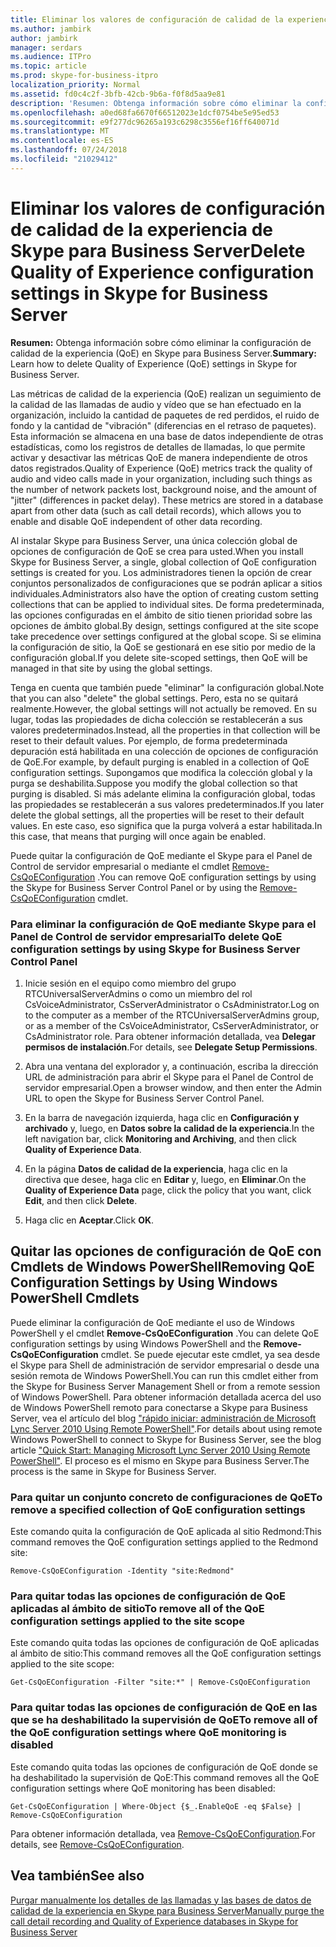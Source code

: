 ```yaml
---
title: Eliminar los valores de configuración de calidad de la experiencia de Skype para Business Server
ms.author: jambirk
author: jambirk
manager: serdars
ms.audience: ITPro
ms.topic: article
ms.prod: skype-for-business-itpro
localization_priority: Normal
ms.assetid: fd0c4c2f-3bfb-42cb-9b6a-f0f8d5aa9e81
description: 'Resumen: Obtenga información sobre cómo eliminar la configuración de calidad de la experiencia (QoE) en Skype para Business Server.'
ms.openlocfilehash: a0ed68fa6670f66512023e1dcf0754be5e95ed53
ms.sourcegitcommit: e9f277dc96265a193c6298c3556ef16ff640071d
ms.translationtype: MT
ms.contentlocale: es-ES
ms.lasthandoff: 07/24/2018
ms.locfileid: "21029412"
---
```

# <a name="delete-quality-of-experience-configuration-settings-in-skype-for-business-server"></a><span data-ttu-id="1b2ba-103">Eliminar los valores de configuración de calidad de la experiencia de Skype para Business Server</span><span class="sxs-lookup"><span data-stu-id="1b2ba-103">Delete Quality of Experience configuration settings in Skype for Business Server</span></span>
 
<span data-ttu-id="1b2ba-104">**Resumen:** Obtenga información sobre cómo eliminar la configuración de calidad de la experiencia (QoE) en Skype para Business Server.</span><span class="sxs-lookup"><span data-stu-id="1b2ba-104">**Summary:** Learn how to delete Quality of Experience (QoE) settings in Skype for Business Server.</span></span>
  
<span data-ttu-id="1b2ba-p101">Las métricas de calidad de la experiencia (QoE) realizan un seguimiento de la calidad de las llamadas de audio y vídeo que se han efectuado en la organización, incluido la cantidad de paquetes de red perdidos, el ruido de fondo y la cantidad de "vibración" (diferencias en el retraso de paquetes). Esta información se almacena en una base de datos independiente de otras estadísticas, como los registros de detalles de llamadas, lo que permite activar y desactivar las métricas QoE de manera independiente de otros datos registrados.</span><span class="sxs-lookup"><span data-stu-id="1b2ba-p101">Quality of Experience (QoE) metrics track the quality of audio and video calls made in your organization, including such things as the number of network packets lost, background noise, and the amount of "jitter" (differences in packet delay). These metrics are stored in a database apart from other data (such as call detail records), which allows you to enable and disable QoE independent of other data recording.</span></span>
  
<span data-ttu-id="1b2ba-107">Al instalar Skype para Business Server, una única colección global de opciones de configuración de QoE se crea para usted.</span><span class="sxs-lookup"><span data-stu-id="1b2ba-107">When you install Skype for Business Server, a single, global collection of QoE configuration settings is created for you.</span></span> <span data-ttu-id="1b2ba-108">Los administradores tienen la opción de crear conjuntos personalizados de configuraciones que se podrán aplicar a sitios individuales.</span><span class="sxs-lookup"><span data-stu-id="1b2ba-108">Administrators also have the option of creating custom setting collections that can be applied to individual sites.</span></span> <span data-ttu-id="1b2ba-109">De forma predeterminada, las opciones configuradas en el ámbito de sitio tienen prioridad sobre las opciones de ámbito global.</span><span class="sxs-lookup"><span data-stu-id="1b2ba-109">By design, settings configured at the site scope take precedence over settings configured at the global scope.</span></span> <span data-ttu-id="1b2ba-110">Si se elimina la configuración de sitio, la QoE se gestionará en ese sitio por medio de la configuración global.</span><span class="sxs-lookup"><span data-stu-id="1b2ba-110">If you delete site-scoped settings, then QoE will be managed in that site by using the global settings.</span></span>
  
<span data-ttu-id="1b2ba-111">Tenga en cuenta que también puede "eliminar" la configuración global.</span><span class="sxs-lookup"><span data-stu-id="1b2ba-111">Note that you can also "delete" the global settings.</span></span> <span data-ttu-id="1b2ba-112">Pero, esta no se quitará realmente.</span><span class="sxs-lookup"><span data-stu-id="1b2ba-112">However, the global settings will not actually be removed.</span></span> <span data-ttu-id="1b2ba-113">En su lugar, todas las propiedades de dicha colección se restablecerán a sus valores predeterminados.</span><span class="sxs-lookup"><span data-stu-id="1b2ba-113">Instead, all the properties in that collection will be reset to their default values.</span></span> <span data-ttu-id="1b2ba-114">Por ejemplo, de forma predeterminada depuración está habilitada en una colección de opciones de configuración de QoE.</span><span class="sxs-lookup"><span data-stu-id="1b2ba-114">For example, by default purging is enabled in a collection of QoE configuration settings.</span></span> <span data-ttu-id="1b2ba-115">Supongamos que modifica la colección global y la purga se deshabilita.</span><span class="sxs-lookup"><span data-stu-id="1b2ba-115">Suppose you modify the global collection so that purging is disabled.</span></span> <span data-ttu-id="1b2ba-116">Si más adelante elimina la configuración global, todas las propiedades se restablecerán a sus valores predeterminados.</span><span class="sxs-lookup"><span data-stu-id="1b2ba-116">If you later delete the global settings, all the properties will be reset to their default values.</span></span> <span data-ttu-id="1b2ba-117">En este caso, eso significa que la purga volverá a estar habilitada.</span><span class="sxs-lookup"><span data-stu-id="1b2ba-117">In this case, that means that purging will once again be enabled.</span></span>
  
<span data-ttu-id="1b2ba-118">Puede quitar la configuración de QoE mediante el Skype para el Panel de Control de servidor empresarial o mediante el cmdlet [Remove-CsQoEConfiguration](https://docs.microsoft.com/powershell/module/skype/remove-csqoeconfiguration?view=skype-ps) .</span><span class="sxs-lookup"><span data-stu-id="1b2ba-118">You can remove QoE configuration settings by using the Skype for Business Server Control Panel or by using the [Remove-CsQoEConfiguration](https://docs.microsoft.com/powershell/module/skype/remove-csqoeconfiguration?view=skype-ps) cmdlet.</span></span>
  
### <a name="to-delete-qoe-configuration-settings-by-using-skype-for-business-server-control-panel"></a><span data-ttu-id="1b2ba-119">Para eliminar la configuración de QoE mediante Skype para el Panel de Control de servidor empresarial</span><span class="sxs-lookup"><span data-stu-id="1b2ba-119">To delete QoE configuration settings by using Skype for Business Server Control Panel</span></span>

1.  <span data-ttu-id="1b2ba-120">Inicie sesión en el equipo como miembro del grupo RTCUniversalServerAdmins o como un miembro del rol CsVoiceAdministrator, CsServerAdministrator o CsAdministrator.</span><span class="sxs-lookup"><span data-stu-id="1b2ba-120">Log on to the computer as a member of the RTCUniversalServerAdmins group, or as a member of the CsVoiceAdministrator, CsServerAdministrator, or CsAdministrator role.</span></span> <span data-ttu-id="1b2ba-121">Para obtener información detallada, vea **Delegar permisos de instalación**.</span><span class="sxs-lookup"><span data-stu-id="1b2ba-121">For details, see **Delegate Setup Permissions**.</span></span>
    
2. <span data-ttu-id="1b2ba-122">Abra una ventana del explorador y, a continuación, escriba la dirección URL de administración para abrir el Skype para el Panel de Control de servidor empresarial.</span><span class="sxs-lookup"><span data-stu-id="1b2ba-122">Open a browser window, and then enter the Admin URL to open the Skype for Business Server Control Panel.</span></span>  
    
3. <span data-ttu-id="1b2ba-123">En la barra de navegación izquierda, haga clic en **Configuración y archivado** y, luego, en **Datos sobre la calidad de la experiencia**.</span><span class="sxs-lookup"><span data-stu-id="1b2ba-123">In the left navigation bar, click **Monitoring and Archiving**, and then click **Quality of Experience Data**.</span></span>
    
4. <span data-ttu-id="1b2ba-124">En la página **Datos de calidad de la experiencia**, haga clic en la directiva que desee, haga clic en **Editar** y, luego, en **Eliminar**.</span><span class="sxs-lookup"><span data-stu-id="1b2ba-124">On the **Quality of Experience Data** page, click the policy that you want, click **Edit**, and then click **Delete**.</span></span>
    
5. <span data-ttu-id="1b2ba-125">Haga clic en **Aceptar**.</span><span class="sxs-lookup"><span data-stu-id="1b2ba-125">Click **OK**.</span></span>
    
## <a name="removing-qoe-configuration-settings-by-using-windows-powershell-cmdlets"></a><span data-ttu-id="1b2ba-126">Quitar las opciones de configuración de QoE con Cmdlets de Windows PowerShell</span><span class="sxs-lookup"><span data-stu-id="1b2ba-126">Removing QoE Configuration Settings by Using Windows PowerShell Cmdlets</span></span>

<span data-ttu-id="1b2ba-127">Puede eliminar la configuración de QoE mediante el uso de Windows PowerShell y el cmdlet **Remove-CsQoEConfiguration** .</span><span class="sxs-lookup"><span data-stu-id="1b2ba-127">You can delete QoE configuration settings by using Windows PowerShell and the **Remove-CsQoEConfiguration** cmdlet.</span></span> <span data-ttu-id="1b2ba-128">Se puede ejecutar este cmdlet, ya sea desde el Skype para Shell de administración de servidor empresarial o desde una sesión remota de Windows PowerShell.</span><span class="sxs-lookup"><span data-stu-id="1b2ba-128">You can run this cmdlet either from the Skype for Business Server Management Shell or from a remote session of Windows PowerShell.</span></span> <span data-ttu-id="1b2ba-129">Para obtener información detallada acerca del uso de Windows PowerShell remoto para conectarse a Skype para Business Server, vea el artículo del blog ["rápido iniciar: administración de Microsoft Lync Server 2010 Using Remote PowerShell"](https://go.microsoft.com/fwlink/p/?linkId=255876).</span><span class="sxs-lookup"><span data-stu-id="1b2ba-129">For details about using remote Windows PowerShell to connect to Skype for Business Server, see the blog article ["Quick Start: Managing Microsoft Lync Server 2010 Using Remote PowerShell"](https://go.microsoft.com/fwlink/p/?linkId=255876).</span></span> <span data-ttu-id="1b2ba-130">El proceso es el mismo en Skype para Business Server.</span><span class="sxs-lookup"><span data-stu-id="1b2ba-130">The process is the same in Skype for Business Server.</span></span>
  
### <a name="to-remove-a-specified-collection-of-qoe-configuration-settings"></a><span data-ttu-id="1b2ba-131">Para quitar un conjunto concreto de configuraciones de QoE</span><span class="sxs-lookup"><span data-stu-id="1b2ba-131">To remove a specified collection of QoE configuration settings</span></span>

 <span data-ttu-id="1b2ba-132">Este comando quita la configuración de QoE aplicada al sitio Redmond:</span><span class="sxs-lookup"><span data-stu-id="1b2ba-132">This command removes the QoE configuration settings applied to the Redmond site:</span></span>
    
  ```
  Remove-CsQoEConfiguration -Identity "site:Redmond"
  ```

### <a name="to-remove-all-of-the-qoe-configuration-settings-applied-to-the-site-scope"></a><span data-ttu-id="1b2ba-133">Para quitar todas las opciones de configuración de QoE aplicadas al ámbito de sitio</span><span class="sxs-lookup"><span data-stu-id="1b2ba-133">To remove all of the QoE configuration settings applied to the site scope</span></span>

 <span data-ttu-id="1b2ba-134">Este comando quita todas las opciones de configuración de QoE aplicadas al ámbito de sitio:</span><span class="sxs-lookup"><span data-stu-id="1b2ba-134">This command removes all the QoE configuration settings applied to the site scope:</span></span>
    
  ```
  Get-CsQoEConfiguration -Filter "site:*" | Remove-CsQoEConfiguration
  ```

### <a name="to-remove-all-of-the-qoe-configuration-settings-where-qoe-monitoring-is-disabled"></a><span data-ttu-id="1b2ba-135">Para quitar todas las opciones de configuración de QoE en las que se ha deshabilitado la supervisión de QoE</span><span class="sxs-lookup"><span data-stu-id="1b2ba-135">To remove all of the QoE configuration settings where QoE monitoring is disabled</span></span>

 <span data-ttu-id="1b2ba-136">Este comando quita todas las opciones de configuración de QoE donde se ha deshabilitado la supervisión de QoE:</span><span class="sxs-lookup"><span data-stu-id="1b2ba-136">This command removes all the QoE configuration settings where QoE monitoring has been disabled:</span></span>
    
  ```
  Get-CsQoEConfiguration | Where-Object {$_.EnableQoE -eq $False} | Remove-CsQoEConfiguration
  ```

<span data-ttu-id="1b2ba-137">Para obtener información detallada, vea [Remove-CsQoEConfiguration](https://docs.microsoft.com/powershell/module/skype/remove-csqoeconfiguration?view=skype-ps).</span><span class="sxs-lookup"><span data-stu-id="1b2ba-137">For details, see [Remove-CsQoEConfiguration](https://docs.microsoft.com/powershell/module/skype/remove-csqoeconfiguration?view=skype-ps).</span></span>
  
## <a name="see-also"></a><span data-ttu-id="1b2ba-138">Vea también</span><span class="sxs-lookup"><span data-stu-id="1b2ba-138">See also</span></span>

[<span data-ttu-id="1b2ba-139">Purgar manualmente los detalles de las llamadas y las bases de datos de calidad de la experiencia en Skype para Business Server</span><span class="sxs-lookup"><span data-stu-id="1b2ba-139">Manually purge the call detail recording and Quality of Experience databases in Skype for Business Server</span></span>](../../deploy/deploy-monitoring/purgecall-detail-recording-and-qoe.md)

